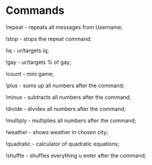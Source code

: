# Commands
!repeat - repeats all messages from Username;
   
!stop - stops the repeat command;
   
!iq - ur/targets iq;
   
!gay - ur/targets % of gay;
   
!count - mini game;
   
!plus - sums up all numbers after the command;
   
!minus - subtracts all numbers after the command;
   
!divide - divides all numbers after the command;
   
!multiply - multiplies all numbers after the command;
   
!weather - shows weather in chosen city;
   
!quadratic - calculator of quadratic equations;
   
!shuffle - shuffles everything u enter after the command;
